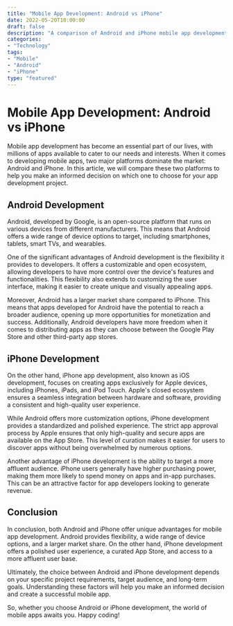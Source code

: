 ```yaml
--- 
title: "Mobile App Development: Android vs iPhone"
date: 2022-05-20T10:00:00
draft: false 
description: "A comparison of Android and iPhone mobile app development."
categories: 
- "Technology"
tags: 
- "Mobile"
- "Android"
- "iPhone"
type: "featured" 
--- 
```


# Mobile App Development: Android vs iPhone

Mobile app development has become an essential part of our lives, with millions of apps available to cater to our needs and interests. When it comes to developing mobile apps, two major platforms dominate the market: Android and iPhone. In this article, we will compare these two platforms to help you make an informed decision on which one to choose for your app development project.

## Android Development

Android, developed by Google, is an open-source platform that runs on various devices from different manufacturers. This means that Android offers a wide range of device options to target, including smartphones, tablets, smart TVs, and wearables.

One of the significant advantages of Android development is the flexibility it provides to developers. It offers a customizable and open ecosystem, allowing developers to have more control over the device's features and functionalities. This flexibility also extends to customizing the user interface, making it easier to create unique and visually appealing apps.

Moreover, Android has a larger market share compared to iPhone. This means that apps developed for Android have the potential to reach a broader audience, opening up more opportunities for monetization and success. Additionally, Android developers have more freedom when it comes to distributing apps as they can choose between the Google Play Store and other third-party app stores.

## iPhone Development

On the other hand, iPhone app development, also known as iOS development, focuses on creating apps exclusively for Apple devices, including iPhones, iPads, and iPod Touch. Apple's closed ecosystem ensures a seamless integration between hardware and software, providing a consistent and high-quality user experience.

While Android offers more customization options, iPhone development provides a standardized and polished experience. The strict app approval process by Apple ensures that only high-quality and secure apps are available on the App Store. This level of curation makes it easier for users to discover apps without being overwhelmed by numerous options.

Another advantage of iPhone development is the ability to target a more affluent audience. iPhone users generally have higher purchasing power, making them more likely to spend money on apps and in-app purchases. This can be an attractive factor for app developers looking to generate revenue.

## Conclusion

In conclusion, both Android and iPhone offer unique advantages for mobile app development. Android provides flexibility, a wide range of device options, and a larger market share. On the other hand, iPhone development offers a polished user experience, a curated App Store, and access to a more affluent user base.

Ultimately, the choice between Android and iPhone development depends on your specific project requirements, target audience, and long-term goals. Understanding these factors will help you make an informed decision and create a successful mobile app.

So, whether you choose Android or iPhone development, the world of mobile apps awaits you. Happy coding!


